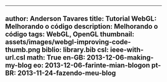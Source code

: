 ------------------------------
author: Anderson Tavares
title: Tutorial WebGL: Melhorando o código
description: Melhorando o código
tags: WebGL, OpenGL
thumbnail: assets/images/webgl-improving-code-thumb.png
biblio: library.bib
csl: ieee-with-url.csl
math: True
en-GB: 2013-12-06-making-my-blog
eo: 2013-12-06-farinte-mian-blogon
pt-BR: 2013-11-24-fazendo-meu-blog
------------------------------
